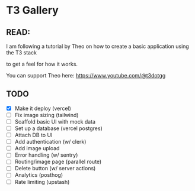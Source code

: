 # T3 Gallery

## READ:

I am following a tutorial by Theo on how to create a basic application using the T3 stack

to get a feel for how it works.

You can support Theo here: https://www.youtube.com/@t3dotgg

## TODO

- [x] Make it deploy (vercel)
- [ ] Fix image sizing (tailwind)
- [ ] Scaffold basic UI with mock data
- [ ] Set up a database (vercel postgres)
- [ ] Attach DB to UI
- [ ] Add authentication (w/ clerk)
- [ ] Add image upload
- [ ] Error handling (w/ sentry)
- [ ] Routing/image page (parallel route)
- [ ] Delete button (w/ server actions)
- [ ] Analytics (posthog)
- [ ] Rate limiting (upstash)
